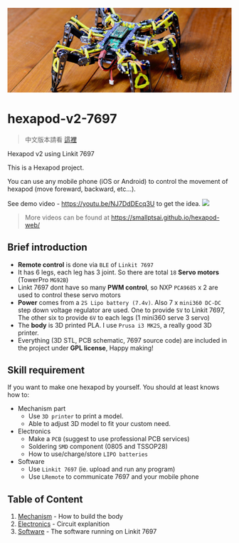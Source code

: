 ![banner](files/hexapod_og.jpg)

# hexapod-v2-7697

> 中文版本請看 [這裡](README_tw.md)

Hexapod v2 using Linkit 7697

This is a Hexapod project.

You can use any mobile phone (iOS or Android) to control the movement of hexapod (move foreward, backward, etc...).

See demo video - https://youtu.be/NJ7DdDEcq3U to get the idea.
<a href='https://youtu.be/NJ7DdDEcq3U'><img width=480 src='http://img.youtube.com/vi/NJ7DdDEcq3U/0.jpg'/></a>

> More videos can be found at https://smallptsai.github.io/hexapod-web/

## Brief introduction

* **Remote control** is done via `BLE` of `Linkit 7697`
* It has 6 legs, each leg has 3 joint. So there are total `18` **Servo motors** (TowerPro `MG92B`)
* Linkt 7697 dont have so many **PWM control**, so NXP `PCA9685` x 2 are used to control these servo motors
* **Power** comes from a `2S Lipo battery (7.4v)`. Also 7 x `mini360 DC-DC` step down voltage regulator are used. One to provide `5V` to Linkit 7697, The other six to provide `6V` to each legs (1 mini360 serve 3 servo)
* The **body** is 3D printed PLA. I use `Prusa i3 MK2S`, a really good 3D printer.
* Everything (3D STL, PCB schematic, 7697 source code) are included in the project under **GPL license**, Happy making!

## Skill requirement

If you want to make one hexapod by yourself. You should at least knows how to:

* Mechanism part
    * Use `3D printer` to print a model.
    * Able to adjust 3D model to fit your custom need.
* Electronics
    * Make a `PCB` (suggest to use professional PCB services)
    * Soldering `SMD` component (0805 and TSSOP28)
    * How to use/charge/store `LIPO batteries`
* Software
    * Use `Linkit 7697` (ie. upload and run any program)
    * Use `LRemote` to communicate 7697 and your mobile phone

## Table of Content

1. [Mechanism](mechanism/) - How to build the body
1. [Electronics](electronics/) - Circuit explanition
1. [Software](software/) - The software running on Linkit 7697


